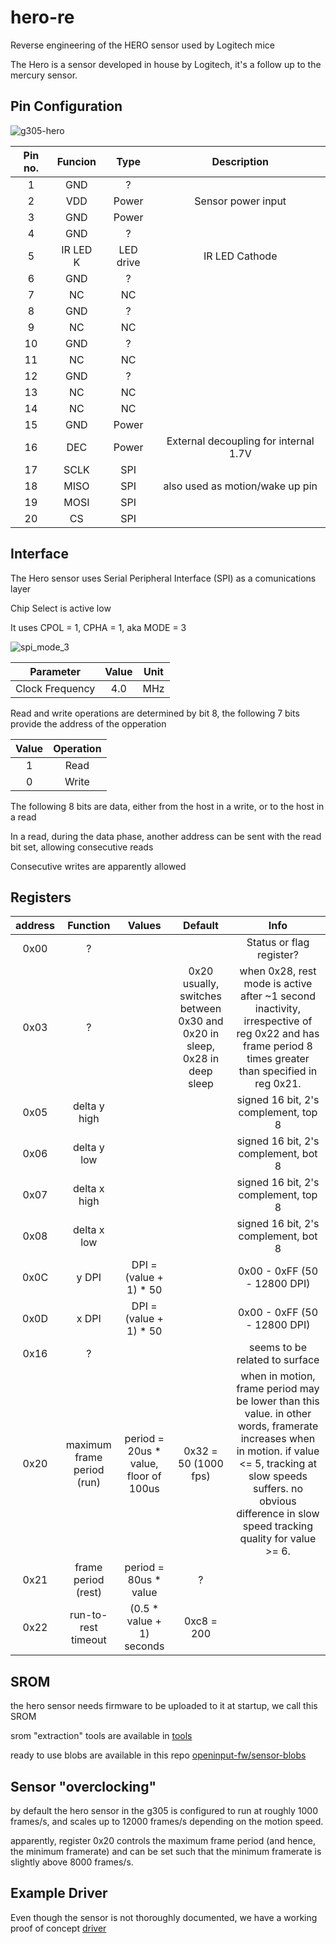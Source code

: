 # hero-re

Reverse engineering of the HERO sensor used by Logitech mice

The Hero is a sensor developed in house by Logitech, it's a follow up to the mercury sensor.

## Pin Configuration

![g305-hero](assets/g305-hero.png)

Pin no. | Funcion | Type | Description
:---: | :---: | :---: | :---:
1 | GND | ? |
2 | VDD | Power | Sensor power input
3 | GND | Power |
4 | GND | ? |
5 | IR LED K | LED drive | IR LED Cathode
6 | GND | ? |
7 | NC | NC |
8 | GND | ? |
9 | NC | NC |
10 | GND | ? |
11 | NC | NC |
12 | GND | ? |
13 | NC | NC |
14 | NC | NC |
15 | GND | Power |
16 | DEC | Power | External decoupling for internal 1.7V
17 | SCLK | SPI |
18 | MISO | SPI | also used as motion/wake up pin
19 | MOSI | SPI |
20 | CS | SPI |

## Interface

The Hero sensor uses Serial Peripheral Interface (SPI) as a comunications layer

Chip Select is active low

It uses CPOL = 1, CPHA =  1, aka MODE = 3

![spi_mode_3](assets/spi_mode_3.png)

Parameter | Value | Unit
:---: | :---: | :---:
Clock Frequency | 4.0 | MHz

Read and write operations are determined by bit 8, the following 7 bits provide the address of the opperation

 Value | Operation
:---: | :---:
1 | Read
0 | Write

The following 8 bits are data, either from the host in a write, or to the host in a read

In a read, during the data phase, another address can be sent with the read bit set, allowing consecutive reads

Consecutive writes are apparently allowed

## Registers

address | Function | Values | Default | Info
:---: | :---: | :---: | :---: | :---:
0x00 | ? |  |   | Status or flag register?
0x03 | ? |  | 0x20 usually, switches between 0x30 and 0x20 in sleep, 0x28 in deep sleep | when 0x28, rest mode is active after ~1 second inactivity, irrespective of reg 0x22 and has frame period 8 times greater than specified in reg 0x21.
0x05 | delta y high |  |  | signed 16 bit, 2's complement, top 8
0x06 | delta y low |  |  | signed 16 bit, 2's complement, bot 8
0x07 | delta x high |  |  | signed 16 bit, 2's complement, top 8
0x08 | delta x low |  |  | signed 16 bit, 2's complement, bot 8
0x0C | y DPI | DPI = (value + 1) * 50 |  | 0x00 - 0xFF (50 - 12800 DPI)
0x0D | x DPI | DPI = (value + 1) * 50 |  | 0x00 - 0xFF (50 - 12800 DPI)
0x16 | ? |  |  | seems to be related to surface
0x20 | maximum frame period (run) | period = 20us * value, floor of 100us | 0x32 = 50 (1000 fps) | when in motion, frame period may be lower than this value. in other words, framerate increases when in motion. if value <= 5, tracking at slow speeds suffers. no obvious difference in slow speed tracking quality for value >= 6.
0x21 | frame period (rest) | period = 80us * value | ? |
0x22 | run-to-rest timeout | (0.5 * value + 1) seconds | 0xc8 = 200 |


## SROM

the hero sensor needs firmware to be uploaded to it at startup, we call this SROM

srom "extraction" tools are available in [tools](tools/)

ready to use blobs are available in this repo [openinput-fw/sensor-blobs](https://github.com/openinput-fw/sensor-blobs)

## Sensor "overclocking"

by default the hero sensor in the g305 is configured to run at roughly 1000 frames/s, and scales up to 12000 frames/s depending on the motion speed.

apparently, register 0x20 controls the maximum frame period (and hence, the minimum framerate) and can be set such that the minimum framerate is slightly above 8000 frames/s.

## Example Driver

Even though the sensor is not thoroughly documented, we have a working proof of concept [driver](https://github.com/qsxcv/q305/blob/main/mouse/hero.h)
